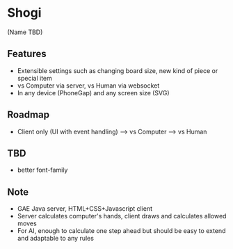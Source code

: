 Shogi
=======
(Name TBD)


Features
-------
- Extensible settings such as changing board size, new kind of piece or special item
- vs Computer via server, vs Human via websocket
- In any device (PhoneGap) and any screen size (SVG)


Roadmap
-------
- Client only (UI with event handling) --> vs Computer --> vs Human


TBD
-------
- better font-family


Note
-------
- GAE Java server, HTML+CSS+Javascript client
- Server calculates computer's hands, client draws and calculates allowed moves
- For AI, enough to calculate one step ahead but should be easy to extend and adaptable to any rules
